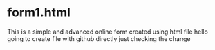 # form1.html
This is a  simple and advanced online form created using html file
hello going to create file with github directly 
just checking the change
